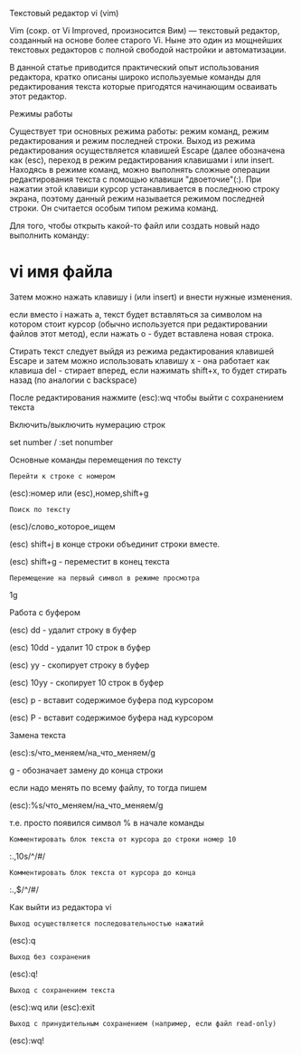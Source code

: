 Текстовый редактор vi (vim)

Vim (сокр. от Vi Improved, произносится Вим) — текстовый редактор, созданный на основе более старого Vi. Ныне это один из мощнейших текстовых редакторов с полной свободой настройки и автоматизации.

В данной статье приводится практический опыт использования редактора, кратко описаны широко используемые команды для редактирования текста которые пригодятся начинающим осваивать этот редактор.

 Режимы работы

Существует три основных режима работы: режим команд, режим редактирования и режим последней строки. Выход из режима редактирования осуществляется клавишей Escape (далее обозначена как (esc), переход в режим редактирования клавишами i или insert. Находясь в режиме команд, можно выполнять сложные операции редактирования текста с помощью клавиши "двоеточие"(:). При нажатии этой клавиши курсор устанавливается в последнюю строку экрана, поэтому данный режим называется режимом последней строки. Он считается особым типом режима команд.

Для того, чтобы открыть какой-то файл или создать новый надо выполнить команду:

# vi имя файла

Затем можно нажать клавишу i (или insert) и внести нужные изменения.

если вместо i нажать a, текст будет вставляться за символом на котором стоит курсор (обычно используется при редактировании файлов этот метод), если нажать o - будет вставлена новая строка.

Стирать текст следует выйдя из режима редактирования клавишей Escape и затем можно использовать клавишу x - она работает как клавиша del - стирает вперед, если нажимать shift+x, то будет стирать назад (по аналогии с backspace)

После редактирования нажмите (esc):wq чтобы выйти с сохранением текста

Включить/выключить нумерацию строк

set number / :set nonumber

Основные команды перемещения по тексту

    Перейти к строке с номером

(esc):номер или (esc),номер,shift+g

    Поиск по тексту

(esc)/слово_которое_ищем

(esc) shift+j в конце строки объединит строки вместе.

(esc) shift+g - переместит в конец текста

    Перемещение на первый символ в режиме просмотра

1g

 
Работа с буфером

(esc) dd - удалит строку в буфер

(esc) 10dd - удалит 10 строк в буфер

(esc) yy - скопирует строку в буфер

(esc) 10yy - скопирует 10 строк в буфер

(esc) p - вставит содержимое буфера под курсором

(esc) P - вставит содержимое буфера над курсором

 
Замена текста

(esc):s/что_меняем/на_что_меняем/g

g - обозначает замену до конца строки

если надо менять по всему файлу, то тогда пишем

(esc):%s/что_меняем/на_что_меняем/g

т.е. просто появился символ % в начале команды

    Комментировать блок текста от курсора до строки номер 10

:.,10s/^/#/

    Комментировать блок текста от курсора до конца

:.,$/^/#/

 
Как выйти из редактора vi

    Выход осуществляется последовательностью нажатий

(esc):q

    Выход без сохранения

(esc):q!

    Выход с сохранением текста

(esc):wq или (esc):exit

    Выход с принудительным сохранением (например, если файл read-only)

(esc):wq!
